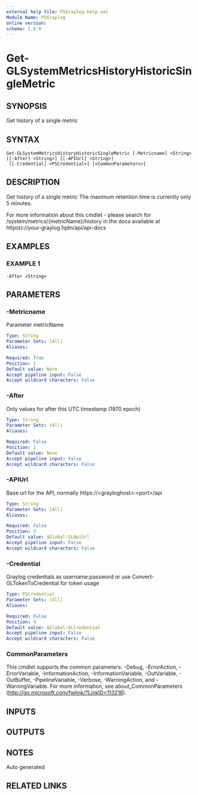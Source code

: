 ```yaml
---
external help file: PSGraylog-help.xml
Module Name: PSGraylog
online version:
schema: 2.0.0
---
```


# Get-GLSystemMetricsHistoryHistoricSingleMetric

## SYNOPSIS
Get history of a single metric

## SYNTAX

```
Get-GLSystemMetricsHistoryHistoricSingleMetric [-Metricname] <String> [[-After] <String>] [[-APIUrl] <String>]
 [[-Credential] <PSCredential>] [<CommonParameters>]
```

## DESCRIPTION
Get history of a single metric
The maximum retention time is currently only 5 minutes.

For more information about this cmdlet - please search for /system/metrics/{metricName}/history in the docs available at http(s)://your-graylog.fqdn/api/api-docs

## EXAMPLES

### EXAMPLE 1
```
-After <String>
```

## PARAMETERS

### -Metricname
Parameter metricName

```yaml
Type: String
Parameter Sets: (All)
Aliases:

Required: True
Position: 1
Default value: None
Accept pipeline input: False
Accept wildcard characters: False
```

### -After
Only values for after this UTC timestamp (1970 epoch)

```yaml
Type: String
Parameter Sets: (All)
Aliases:

Required: False
Position: 2
Default value: None
Accept pipeline input: False
Accept wildcard characters: False
```

### -APIUrl
Base url for the API, normally https://\<grayloghost\>:\<port\>/api

```yaml
Type: String
Parameter Sets: (All)
Aliases:

Required: False
Position: 3
Default value: $Global:GLApiUrl
Accept pipeline input: False
Accept wildcard characters: False
```

### -Credential
Graylog credentials as username:password or use Convert-GLTokenToCredential for token usage

```yaml
Type: PSCredential
Parameter Sets: (All)
Aliases:

Required: False
Position: 4
Default value: $Global:GLCredential
Accept pipeline input: False
Accept wildcard characters: False
```

### CommonParameters
This cmdlet supports the common parameters: -Debug, -ErrorAction, -ErrorVariable, -InformationAction, -InformationVariable, -OutVariable, -OutBuffer, -PipelineVariable, -Verbose, -WarningAction, and -WarningVariable. For more information, see about_CommonParameters (http://go.microsoft.com/fwlink/?LinkID=113216).

## INPUTS

## OUTPUTS

## NOTES
Auto generated

## RELATED LINKS
